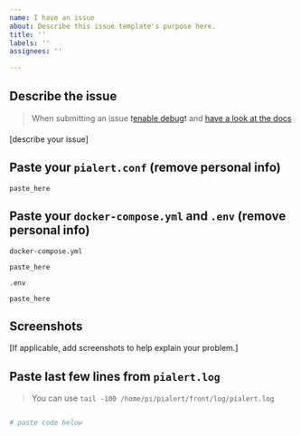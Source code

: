 ```yaml
---
name: I have an issue
about: Describe this issue template's purpose here.
title: ''
labels: ''
assignees: ''

---
```


## Describe the issue

> When submitting an issue ❗[enable debug](https://github.com/jokob-sk/Pi.Alert/blob/main/docs/DEBUG_TIPS.md)❗ and [have a look at the docs](https://github.com/jokob-sk/Pi.Alert/tree/main/docs)

[describe your issue]

## Paste your `pialert.conf` (remove personal info)

```
paste_here
```

## Paste your `docker-compose.yml` and `.env` (remove personal info)

`docker-compose.yml` 

```
paste_here
```

`.env` 

```
paste_here
```

## Screenshots

[If applicable, add screenshots to help explain your problem.]

## Paste last few lines from `pialert.log`

> You can use `tail -100 /home/pi/pialert/front/log/pialert.log`

```bash

# paste code below 
